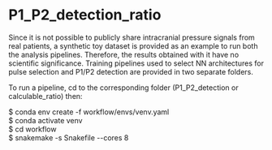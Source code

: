 # P1_P2_detection_ratio

Since it is not possible to publicly share intracranial pressure signals from real patients, a synthetic toy dataset is provided as an example to run both the analysis pipelines. Therefore, the results obtained with it have no scientific significance. 
Training pipelines used to select NN architectures for pulse selection and P1/P2 detection are provided in two separate folders.

To run a pipeline, cd to the corresponding folder (P1_P2_detection or calculable_ratio) then:

$ conda env create -f workflow/envs/venv.yaml  
$ conda activate venv  
$ cd workflow  
$ snakemake -s Snakefile --cores 8  
